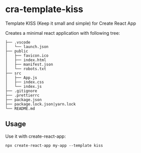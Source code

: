# cra-template-kiss

Template KISS (Keep it small and simple) for Create React App

Creates a minimal react application with following tree:
```
├── .vscode
│   └── launch.json
├── public
│   ├── favicon.ico
│   ├── index.html
│   ├── manifest.json
│   └── robots.txt
├── src
│   ├── App.js
│   ├── index.css
│   └── index.js
├── .gitignore
├── .prettierrc
├── package.json
├── package.lock.json|yarn.lock
└── README.md
```

## Usage

Use it with create-react-app:

```
npx create-react-app my-app --template kiss
```


